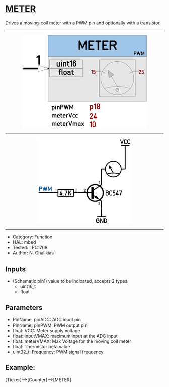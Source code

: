 # [METER](https://github.com/nBlocksStudioNodes/nblocks_meter)

Drives a moving-coil meter with a PWM pin and optionally with a  transistor.

----

<p align="center">
 <img
src="img/01.PNG"
width = 400
/>
</p>

----

<p align="center">
 <img
src="img/02.PNG"
width = 300
/>
</p>

----

  *  Category: Function
  *  HAL: mbed
  *  Tested: LPC1768
  *  Author: N. Chalikias

## Inputs
 *  (Schematic pin1) value to be indicated, accepts 2 types:
    *  uint16_t
    *  float

## Parameters
 *  PinName: pinADC: ADC input pin
 *  PinName: pinPWM: PWM output pin
 *  float: VCC: Meter supply voltage
 *  float: inputVMAX: maximum input at the ADC input
 *  float: meterVMAX: Max Voltage for the moving coil meter
 *  float: Thermistor beta value
 *  uint32_t: Frequency: PWM signal frequency


## Example:

[Ticker]-->[Counter]-->[METER]
